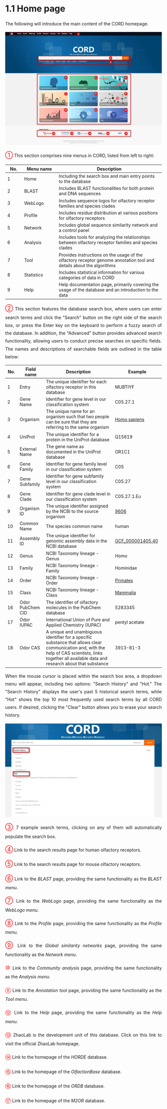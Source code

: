 # 1.1 Home page

<p style="text-align:justify; line-height: 1.8; ">The following will introduce the main content of the CORD homepage.</p>

<div style="text-align:center;">
    <img src="../data/2-figures/1-Guides/1.1.1_home.webp" alt="1.1.1_home" needTransformUrl="true" />
</div>
<p style="text-align:justify; line-height: 1.8; "><span style="font-size:18px; color:red">①</span> This section comprises nine menus in CORD, listed from left to right: </p>

| No.  | Menu name  | Description                                                  |
| ---- | ---------- | ------------------------------------------------------------ |
| 1    | Home       | Including the search box and main entry points to the database |
| 2    | BLAST      | Includes BLAST functionalities for both protein and DNA sequences |
| 3    | WebLogo    | Includes sequence logos for olfactory receptor families and species clades |
| 4    | Profile    | Includes residue distribution at various positions for olfactory receptors |
| 5    | Network    | Includes global sequence similarity network and a control panel |
| 6    | Analysis   | Includes tools for analyzing the relationships between olfactory receptor families and species clades |
| 7    | Tool       | Provides instructions on the usage of the olfactory receptor genome annotation tool and details about the algorithms |
| 8    | Statistics | Includes statistical information for various categories of data in CORD |
| 9    | Help       | Help documentation page, primarily covering the usage of the database and an introduction to the data |

<p style="text-align:justify; line-height: 1.8; "><span style="font-size:18px; color:red">②</span> This section features the database search box, where users can enter search terms and click the "Search" button on the right side of the search box, or press the Enter key on the keyboard to perform a fuzzy search of the database. In addition, the "Advanced" button provides advanced search functionality, allowing users to conduct precise searches on specific fields. The names and descriptions of searchable fields are outlined in the table below:</p>

| No.  | Field name       | Description                                                  | Example                                                      |
| ---- | ---------------- | ------------------------------------------------------------ | ------------------------------------------------------------ |
| 1    | Entry            | The unique identifier for each olfactory receptor in this database | MUBTIYF                                                      |
| 2    | Gene Name        | Identifier for gene level in our classification system       | C05.27.1                                                     |
| 3    | Organism         | The unique name for an organism such that two people can be sure that they are referring to the same organism | [Homo sapiens](https://www.ncbi.nlm.nih.gov/Taxonomy/Browser/wwwtax.cgi?mode=Info&id=9606) |
| 4    | UniProt          | The unique identifier for a protein in the UniProt database  | Q15619                                                       |
| 5    | External Name    | The gene name as documented in the UniProt database          | OR1C1                                                        |
| 6    | Gene Family      | Identifier for gene family level in our classification system | C05                                                          |
| 7    | Gene Subfamily   | Identifier for gene subfamily level in our classification system | C05.27                                                       |
| 8    | Gene Clade       | Identifier for gene clade level in our classification system | C05.27.1.Eu                                                  |
| 9    | Organism ID      | The unique identifier assigned by the NCBI to the source organism | [9606](https://www.ncbi.nlm.nih.gov/Taxonomy/Browser/wwwtax.cgi?mode=Info&id=9606) |
| 10   | Common Name      | The species common name                                      | human                                                        |
| 11   | Assembly ID      | The unique identifier for genomic assembly data in the NCBI database | [GCF_000001405.40](https://www.ncbi.nlm.nih.gov/datasets/genome/GCF_000001405.40) |
| 12   | Genus            | NCBI Taxonomy lineage - Genus                                | Homo                                                         |
| 13   | Family           | NCBI Taxonomy lineage - Family                               | Hominidae                                                    |
| 14   | Order            | NCBI Taxonomy lineage - Order                                | [Primates](https://www.ncbi.nlm.nih.gov/Taxonomy/Browser/wwwtax.cgi?mode=Info&id=9443) |
| 15   | Class            | NCBI Taxonomy lineage - Class                                | [Mammalia](https://www.ncbi.nlm.nih.gov/Taxonomy/Browser/wwwtax.cgi?mode=Info&id=40674) |
| 16   | Odor PubChem CID | The identifier of olfactory molecules in the PubChem database | 5283345                                                      |
| 17   | Odor IUPAC       | International Union of Pure and Applied Chemistry (IUPAC)    | pentyl acetate                                               |
| 18   | Odor CAS         | A unique and unambiguous identifier for a specific substance that allows clear communication and, with the help of CAS scientists, links together all available data and research about that substance | 3913-81-3                                                    |

<p style="text-align:justify; line-height: 1.8; ">When the mouse cursor is placed within the search box area, a dropdown menu will appear, including two options: "Search History" and "Hot." The "Search History" displays the user's past 5 historical search terms, while "Hot" shows the top 10 most frequently used search terms by all CORD users. If desired, clicking the "Clear" button allows you to erase your search history.</p>

<div style="text-align:center;">
    <img src="../data/2-figures/1-Guides/1.1.2_home_search.webp" alt="1.1.2_home_search" style="zoom:60%;" needTransformUrl="true" />
</div>


<p style="text-align:justify; line-height: 1.8; "><span style="font-size:18px; color:red">③</span> 7 example search terms, clicking on any of them will automatically populate the search box.</p>

<p style="text-align:justify; line-height: 1.8; "><span style="font-size:18px; color:red">④</span> Link to the search results page for human olfactory receptors.</p>

<p style="text-align:justify; line-height: 1.8; "><span style="font-size:18px; color:red">⑤</span> Link to the search results page for mouse olfactory receptors.</p>

<p style="text-align:justify; line-height: 1.8; "><span style="font-size:18px; color:red">⑥</span> Link to the <i>BLAST</i> page, providing the same functionality as the <i>BLAST menu</i>.</p>

<p style="text-align:justify; line-height: 1.8; "><span style="font-size:18px; color:red">⑦</span> Link to the <i>WebLogo</i> page, providing the same functionality as the <i>WebLogo menu</i>.</p>

<p style="text-align:justify; line-height: 1.8; "><span style="font-size:18px; color:red">⑧</span> Link to the <i>Profile</i> page, providing the same functionality as the <i>Profile menu</i>.</p>

<p style="text-align:justify; line-height: 1.8; "><span style="font-size:18px; color:red">⑨</span> Link to the <i>Global similarity networks</i> page, providing the same functionality as the <i>Network menu</i>.</p>

<p style="text-align:justify; line-height: 1.8; "><span style="font-size:18px; color:red">⑩</span> Link to the <i>Community analysis</i> page, providing the same functionality as the <i>Analysis menu</i>.</p>

<p style="text-align:justify; line-height: 1.8; "><span style="font-size:18px; color:red">⑪</span> Link to the <i>Annotation tool</i> page, providing the same functionality as the <i>Tool menu</i>.</p>

<p style="text-align:justify; line-height: 1.8; "><span style="font-size:18px; color:red">⑫</span> Link to the <i>Help</i> page, providing the same functionality as the <i>Help menu</i>.</p>

<p style="text-align:justify; line-height: 1.8; "><span style="font-size:18px; color:red">⑬</span> ZhaoLab is the development unit of this database. Click on this link to visit the official ZhaoLab homepage.</p>

<p style="text-align:justify; line-height: 1.8; "><span style="font-size:18px; color:red">⑭</span> Link to the homepage of the <i>HORDE</i> database. </p>

<p style="text-align:justify; line-height: 1.8; "><span style="font-size:18px; color:red">⑮</span> Link to the homepage of the <i>OlfactionBase</i> database. </p>

<p style="text-align:justify; line-height: 1.8; "><span style="font-size:18px; color:red">⑯</span> Link to the homepage of the <i>ORDB</i> database.</p>

<p style="text-align:justify; line-height: 1.8; "><span style="font-size:18px; color:red">⑰</span> Link to the homepage of the <i>M2OR</i> database. </p>

<style>
table th:nth-of-type(1) {
    width: 5%;
}
table th:nth-of-type(2) {
    width: 10%;
}
table th:nth-of-type(3) {
    width: 40%;
}
table th:nth-of-type(4) {
    width: 10%;
}
</style>
